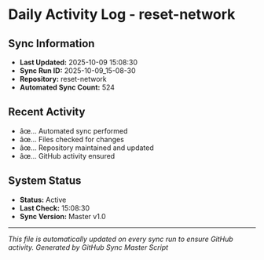 ﻿# Daily Activity Log - reset-network

## Sync Information
- **Last Updated:** 2025-10-09 15:08:30
- **Sync Run ID:** 2025-10-09_15-08-30
- **Repository:** reset-network
- **Automated Sync Count:** 524

## Recent Activity
- âœ… Automated sync performed
- âœ… Files checked for changes
- âœ… Repository maintained and updated
- âœ… GitHub activity ensured

## System Status
- **Status:** Active
- **Last Check:** 15:08:30
- **Sync Version:** Master v1.0

---
*This file is automatically updated on every sync run to ensure GitHub activity.*
*Generated by GitHub Sync Master Script*
